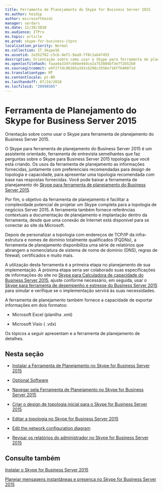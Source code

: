```yaml
---
title: Ferramenta de Planejamento do Skype for Business Server 2015
ms.author: heidip
author: microsoftheidi
manager: serdars
ms.date: 12/20/2018
ms.audience: ITPro
ms.topic: article
ms.prod: skype-for-business-itpro
localization_priority: Normal
ms.collection: IT_Skype16
ms.assetid: 2a352f62-c5cb-4ef1-9aa9-7f0c1ab47455
description: Orientação sobre como usar o Skype para ferramenta de planejamento do Business Server 2015.
ms.openlocfilehash: faaa4a334fc04be44dce2a753804bf3e7f2b52b0
ms.sourcegitcommit: e9f277dc96265a193c6298c3556ef16ff640071d
ms.translationtype: MT
ms.contentlocale: pt-BR
ms.lasthandoff: 07/24/2018
ms.locfileid: "20998585"
---
```

# <a name="skype-for-business-server-2015-planning-tool"></a>Ferramenta de Planejamento do Skype for Business Server 2015
 
Orientação sobre como usar o Skype para ferramenta de planejamento do Business Server 2015.
  
O Skype para ferramenta de planejamento do Business Server 2015 é um assistente orientado, ferramenta de entrevista semelhantes que faz perguntas sobre o Skype para Business Server 2015 topologia que você está criando. Os usos da ferramenta de planejamento as informações fornecidas, juntamente com preferenciais recomendadas para design de topologia e capacidade, para apresentar uma topologia recomendada com base nas respostas fornecidas. Você pode baixar a ferramenta de planejamento do [Skype para ferramenta de planejamento do Business Server 2015](https://go.microsoft.com/fwlink/p/?LinkID=282725).
  
Por fim, o objetivo da ferramenta de planejamento é facilitar a complexidade potencial de projetar um Skype completa para a topologia de negócios Server 2015. A ferramenta também fornece referências contextuais a documentação de planejamento e implantação dentro da ferramenta, desde que uma conexão de Internet está disponível para se conectar ao site da Microsoft.
  
Depois de personalizar a topologia com endereços de TCP/IP da infra-estrutura e nomes de domínio totalmente qualificados (FQDNs), a ferramenta de planejamento disponibiliza uma série de relatórios que abrangem a nomenclatura de sistema de nome de domínio (DNS), regras de firewall, certificados e muito mais. 
  
A utilização desta ferramenta é a primeira etapa no planejamento de sua implementação. A próxima etapa seria ser colaborado suas especificações de informações do site no [Skype para Calculadora de capacidade do Business Server 2015](https://www.microsoft.com/en-us/download/details.aspx?id=51196), ajuste conforme necessário, em seguida, usar o [Skype para ferramenta de desempenho e estresse do Business Server 2015](https://www.microsoft.com/en-us/download/details.aspx?id=50367) para simular e verifique se o implementação servirá às suas necessidades.
  
A ferramenta de planejamento também fornece a capacidade de exportar informações em dois formatos:
  
- Microsoft Excel (planilha .xml)
    
- Microsoft Visio ( .vdx)
    
Os tópicos a seguir apresentam e a ferramenta de planejamento de detalhes.
  
## <a name="in-this-section"></a>Nesta seção

- [Instalar a Ferramenta de Planejamento no Skype for Business Server 2015](install.md)
    
- [Optional Software](install.md#Optional_Software)
    
- [Navegar pela Ferramenta de Planejamento no Skype for Business Server 2015](navigate.md)
    
- [Criar o design de topologia inicial para o Skype for Business Server 2015](create-the-initial-design.md)
    
- [Editar a topologia no Skype for Business Server 2015](edit-the-topology.md)
    
- [Edit the network configuration diagram](edit-the-topology.md#Edit_Network_diagram)
    
- [Revisar os relatórios do administrador no Skype for Business Server 2015](review-the-administrator-reports.md)
    
## <a name="see-also"></a>Consulte também

[Instalar o Skype for Business Server 2015](../../deploy/install/install.md)
  
[Planejar mensagens instantâneas e presença no Skype for Business Server 2015](../../plan-your-deployment/instant-messaging-and-presence.md)